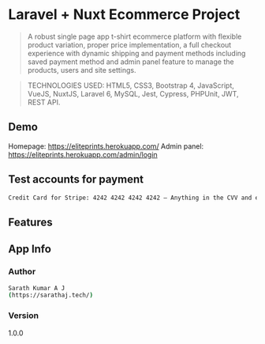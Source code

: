 # Laravel + Nuxt Ecommerce Project

> A robust single page app t-shirt ecommerce platform with flexible product variation, proper price implementation, a full checkout experience with dynamic shipping and payment methods including saved payment method and admin panel feature to manage the products, users and site settings.

> TECHNOLOGIES USED: HTML5, CSS3, Bootstrap 4, JavaScript, VueJS, NuxtJS, Laravel 6, MySQL, Jest, Cypress, PHPUnit, JWT, REST API.

## Demo

Homepage: https://eliteprints.herokuapp.com/
Admin panel: https://eliteprints.herokuapp.com/admin/login


## Test accounts for payment
``` bash
Credit Card for Stripe: 4242 4242 4242 4242 – Anything in the CVV and expiration date
```
## Features

## App Info

### Author
``` bash
Sarath Kumar A J
(https://sarathaj.tech/)
```
### Version

1.0.0

